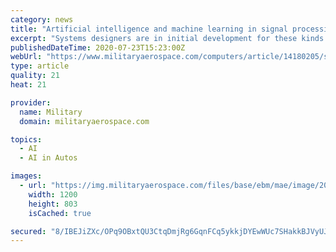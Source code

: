 ```yaml
---
category: news
title: "Artificial intelligence and machine learning in signal processing become the intelligence analyst's friends"
excerpt: "Systems designers are in initial development for these kinds of signal processing architectures that use AI and machine learning for pre-processing."
publishedDateTime: 2020-07-23T15:23:00Z
webUrl: "https://www.militaryaerospace.com/computers/article/14180205/signal-processing-artificial-intelligence-ai-machine-learning"
type: article
quality: 21
heat: 21

provider:
  name: Military
  domain: militaryaerospace.com

topics:
  - AI
  - AI in Autos

images:
  - url: "https://img.militaryaerospace.com/files/base/ebm/mae/image/2020/07/Signals_intelligence_23_July_2020.5f19a407192ab.png?auto=format&fit=max&w=1200"
    width: 1200
    height: 803
    isCached: true

secured: "8/IBEJiZXc/OPq9OBxtQU3CtqDmjRg6GqnFCq5ykkjDYEwWUc7SHakkBJVyUJCdDewJCbK4MRG6sHnZSEIR4b84kAHbHiCIgBGbPJA9BoVgSiu/ba/AKPzBLSqwRxTB8DfWM1g4kBV3HUdEfYFmmXX3oafaURzOETKU3GCaOtByF9Bp4am2993Bslvbp8oyjdz07kaa5CayXPLPda45+l/06owKFKJlMfxgNkS8rf5kef6N5/V3OqCHFCwTw+SAU2cVOX0iCNFkABwf6s5bLpSECbPFIgQujnJA1EI6lyKapaeH84Ta5lrk7QrvElA69nEgg+eVpbZMgfm+nZoP5xw==;wv1VZPP7QYfSsdkoP2UXyQ=="
---
```



